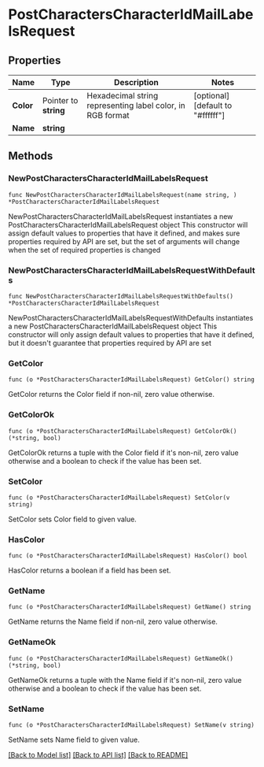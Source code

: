 # PostCharactersCharacterIdMailLabelsRequest

## Properties

Name | Type | Description | Notes
------------ | ------------- | ------------- | -------------
**Color** | Pointer to **string** | Hexadecimal string representing label color, in RGB format | [optional] [default to "#ffffff"]
**Name** | **string** |  | 

## Methods

### NewPostCharactersCharacterIdMailLabelsRequest

`func NewPostCharactersCharacterIdMailLabelsRequest(name string, ) *PostCharactersCharacterIdMailLabelsRequest`

NewPostCharactersCharacterIdMailLabelsRequest instantiates a new PostCharactersCharacterIdMailLabelsRequest object
This constructor will assign default values to properties that have it defined,
and makes sure properties required by API are set, but the set of arguments
will change when the set of required properties is changed

### NewPostCharactersCharacterIdMailLabelsRequestWithDefaults

`func NewPostCharactersCharacterIdMailLabelsRequestWithDefaults() *PostCharactersCharacterIdMailLabelsRequest`

NewPostCharactersCharacterIdMailLabelsRequestWithDefaults instantiates a new PostCharactersCharacterIdMailLabelsRequest object
This constructor will only assign default values to properties that have it defined,
but it doesn't guarantee that properties required by API are set

### GetColor

`func (o *PostCharactersCharacterIdMailLabelsRequest) GetColor() string`

GetColor returns the Color field if non-nil, zero value otherwise.

### GetColorOk

`func (o *PostCharactersCharacterIdMailLabelsRequest) GetColorOk() (*string, bool)`

GetColorOk returns a tuple with the Color field if it's non-nil, zero value otherwise
and a boolean to check if the value has been set.

### SetColor

`func (o *PostCharactersCharacterIdMailLabelsRequest) SetColor(v string)`

SetColor sets Color field to given value.

### HasColor

`func (o *PostCharactersCharacterIdMailLabelsRequest) HasColor() bool`

HasColor returns a boolean if a field has been set.

### GetName

`func (o *PostCharactersCharacterIdMailLabelsRequest) GetName() string`

GetName returns the Name field if non-nil, zero value otherwise.

### GetNameOk

`func (o *PostCharactersCharacterIdMailLabelsRequest) GetNameOk() (*string, bool)`

GetNameOk returns a tuple with the Name field if it's non-nil, zero value otherwise
and a boolean to check if the value has been set.

### SetName

`func (o *PostCharactersCharacterIdMailLabelsRequest) SetName(v string)`

SetName sets Name field to given value.



[[Back to Model list]](../README.md#documentation-for-models) [[Back to API list]](../README.md#documentation-for-api-endpoints) [[Back to README]](../README.md)


